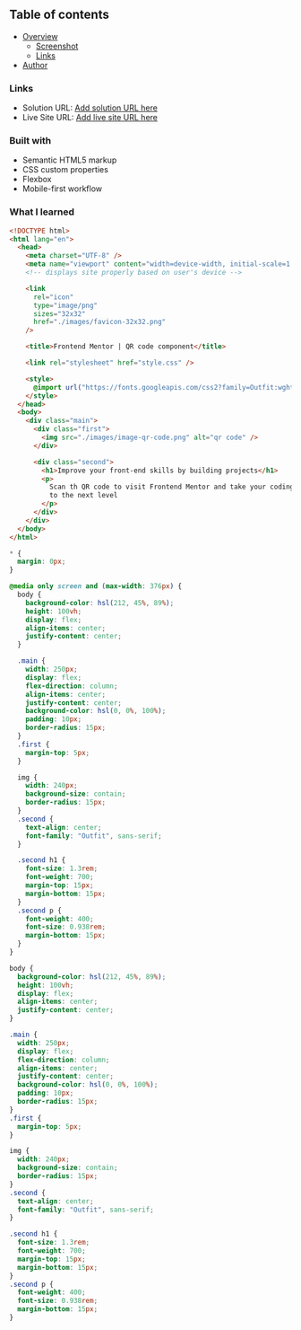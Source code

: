 ## Table of contents

- [Overview](#this-is-only-a-QR-component)
  - [Screenshot](./design/desktop-design.jpg)
  - [Links](#github-https://github.com/vishwajeet-8)
- [Author](#vishwajeet)

### Links

- Solution URL: [Add solution URL here](https://your-solution-url.com)
- Live Site URL: [Add live site URL here](https://your-live-site-url.com)

### Built with

- Semantic HTML5 markup
- CSS custom properties
- Flexbox
- Mobile-first workflow

### What I learned

```html
<!DOCTYPE html>
<html lang="en">
  <head>
    <meta charset="UTF-8" />
    <meta name="viewport" content="width=device-width, initial-scale=1.0" />
    <!-- displays site properly based on user's device -->

    <link
      rel="icon"
      type="image/png"
      sizes="32x32"
      href="./images/favicon-32x32.png"
    />

    <title>Frontend Mentor | QR code component</title>

    <link rel="stylesheet" href="style.css" />

    <style>
      @import url("https://fonts.googleapis.com/css2?family=Outfit:wght@100..900&display=swap");
    </style>
  </head>
  <body>
    <div class="main">
      <div class="first">
        <img src="./images/image-qr-code.png" alt="qr code" />
      </div>

      <div class="second">
        <h1>Improve your front-end skills by building projects</h1>
        <p>
          Scan th QR code to visit Frontend Mentor and take your coding skills
          to the next level
        </p>
      </div>
    </div>
  </body>
</html>
```

```css
* {
  margin: 0px;
}

@media only screen and (max-width: 376px) {
  body {
    background-color: hsl(212, 45%, 89%);
    height: 100vh;
    display: flex;
    align-items: center;
    justify-content: center;
  }

  .main {
    width: 250px;
    display: flex;
    flex-direction: column;
    align-items: center;
    justify-content: center;
    background-color: hsl(0, 0%, 100%);
    padding: 10px;
    border-radius: 15px;
  }
  .first {
    margin-top: 5px;
  }

  img {
    width: 240px;
    background-size: contain;
    border-radius: 15px;
  }
  .second {
    text-align: center;
    font-family: "Outfit", sans-serif;
  }

  .second h1 {
    font-size: 1.3rem;
    font-weight: 700;
    margin-top: 15px;
    margin-bottom: 15px;
  }
  .second p {
    font-weight: 400;
    font-size: 0.938rem;
    margin-bottom: 15px;
  }
}

body {
  background-color: hsl(212, 45%, 89%);
  height: 100vh;
  display: flex;
  align-items: center;
  justify-content: center;
}

.main {
  width: 250px;
  display: flex;
  flex-direction: column;
  align-items: center;
  justify-content: center;
  background-color: hsl(0, 0%, 100%);
  padding: 10px;
  border-radius: 15px;
}
.first {
  margin-top: 5px;
}

img {
  width: 240px;
  background-size: contain;
  border-radius: 15px;
}
.second {
  text-align: center;
  font-family: "Outfit", sans-serif;
}

.second h1 {
  font-size: 1.3rem;
  font-weight: 700;
  margin-top: 15px;
  margin-bottom: 15px;
}
.second p {
  font-weight: 400;
  font-size: 0.938rem;
  margin-bottom: 15px;
}
```
